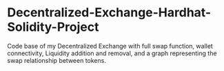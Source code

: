 # Decentralized-Exchange-Hardhat-Solidity-Project
Code base of my Decentralized Exchange with full swap function, wallet connectivity, Liquidity addition and removal, and a graph representing the swap relationship between tokens.
